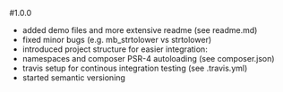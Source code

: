 #1.0.0

- added demo files and more extensive readme (see readme.md)
- fixed minor bugs (e.g. mb_strtolower vs strtolower)
- introduced project structure for easier integration:
 - namespaces and composer PSR-4 autoloading (see composer.json)
 - travis setup for continous integration testing (see .travis.yml)
 - started semantic versioning

 